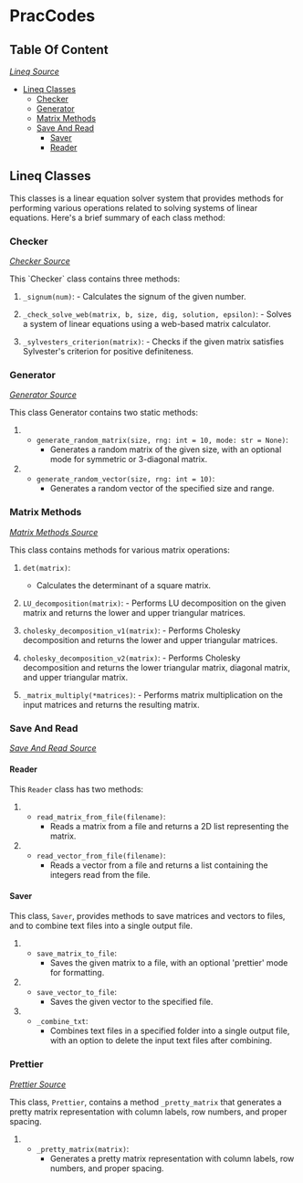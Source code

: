 # PracCodes

## Table Of Content

<p><em><a href="https://github.com/VIA-s-acc/Prac_Codes/tree/main/Lineq">Lineq Source</a></em></p>

- [Lineq Classes](#lineq-classes)
    -   [Checker](#checker)
    -   [Generator](#generator)
    -   [Matrix Methods](#matrix-methods)
    -   [Save And Read](#save-and-read)
        -   [Saver](#saver)
        -   [Reader](#reader)


## Lineq Classes 
This classes is a linear equation solver system that provides methods for performing various operations related to solving systems of linear equations. Here's a brief summary of each class method:
### Checker
<p><em><a href="https://github.com/VIA-s-acc/Prac_Codes/tree/main/Lineq/LinEq/Utils/Checkers.py">Checker Source</a></em></p>
This `Checker` class contains three methods:

1. `_signum(num)`: 
       - Calculates the signum of the given number.

2. `_check_solve_web(matrix, b, size, dig, solution, epsilon)`: 
       - Solves a system of linear equations using a web-based matrix calculator.

3. `_sylvesters_criterion(matrix)`: 
       - Checks if the given matrix satisfies Sylvester's criterion for positive definiteness.



### Generator
<p><em><a href="https://github.com/VIA-s-acc/Prac_Codes/tree/main/Lineq/LinEq/Utils/Generator.py">Generator Source</a></em></p>

This class Generator contains two static methods:

1. - `generate_random_matrix(size, rng: int = 10, mode: str = None)`:
        - Generates a random matrix of the given size, with an optional mode for symmetric or 3-diagonal matrix.

2. - `generate_random_vector(size, rng: int = 10)`:
        - Generates a random vector of the specified size and range.

### Matrix Methods 
<p><em><a href="https://github.com/VIA-s-acc/Prac_Codes/tree/main/Lineq/LinEq/Utils/Matrix_methods.py">Matrix Methods Source</a></em></p>

This class contains methods for various matrix operations:

1. `det(matrix)`: 
    - Calculates the determinant of a square matrix.

2. `LU_decomposition(matrix)`: 
        - Performs LU decomposition on the given matrix and returns the lower and upper triangular matrices.

3. `cholesky_decomposition_v1(matrix)`: 
        - Performs Cholesky decomposition and returns the lower and upper triangular matrices.

4. `cholesky_decomposition_v2(matrix)`: 
        - Performs Cholesky decomposition and returns the lower triangular matrix, diagonal matrix, and upper triangular matrix.

5. `_matrix_multiply(*matrices)`:
        - Performs matrix multiplication on the input matrices and returns the resulting matrix.
    

### Save And Read
<p><em><a href="https://github.com/VIA-s-acc/Prac_Codes/tree/main/Lineq/LinEq/Utils/S_R.py">Save And Read Source</a></em></p>

#### Reader
This `Reader` class has two methods:
1. - `read_matrix_from_file(filename)`: 
        - Reads a matrix from a file and returns a 2D list representing the matrix.
    
2. - `read_vector_from_file(filename)`: 
        - Reads a vector from a file and returns a list containing the integers read from the file.

#### Saver
This class, `Saver`, provides methods to save matrices and vectors to files, and to combine text files into a single output file.

1. - `save_matrix_to_file`: 
        - Saves the given matrix to a file, with an optional 'prettier' mode for formatting.

2. - `save_vector_to_file`: 
        - Saves the given vector to the specified file.

3. - `_combine_txt`: 
        - Combines text files in a specified folder into a single output file, with an option to delete the input text files after combining.

### Prettier
<p><em><a href="https://github.com/VIA-s-acc/Prac_Codes/tree/main/Lineq/LinEq/Utils/Prettier.py">Prettier Source</a></em></p>

This class, `Prettier`, contains a method `_pretty_matrix` that generates a pretty matrix representation with column labels, row numbers, and proper spacing. 

1. - `_pretty_matrix(matrix)`: 
        - Generates a pretty matrix representation with column labels, row numbers, and proper spacing.





